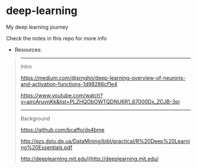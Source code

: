 # deep-learning
My deep learning journey

Check the notes in this repo for more info

*  Resources:  
>
>
>---
>
>Intro
>
>https://medium.com/@srnghn/deep-learning-overview-of-neurons-and-activation-functions-1d98286cf1e4
>
>https://www.youtube.com/watch?v=aircAruvnKk&list=PLZHQObOWTQDNU6R1_67000Dx_ZCJB-3pi
>
>---
>
>Background
>
>https://github.com/bcaffo/ds4bme 
>
>http://pzs.dstu.dp.ua/DataMining/bibl/practical/R%20Deep%20Learning%20Essentials.pdf
>
>http://deeplearning.mit.edu](http://deeplearning.mit.edu/
